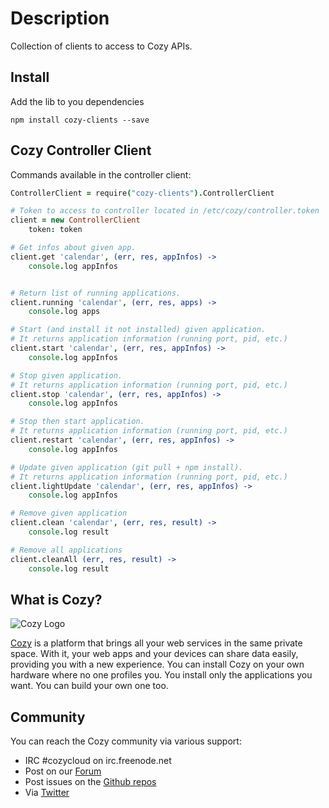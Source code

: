 # Description

Collection of clients to access to Cozy APIs.

## Install 

Add the lib to you dependencies

    npm install cozy-clients --save

## Cozy Controller Client

Commands available in the controller client:

```coffeescript
ControllerClient = require("cozy-clients").ControllerClient

# Token to access to controller located in /etc/cozy/controller.token
client = new ControllerClient
    token: token

# Get infos about given app.
client.get 'calendar', (err, res, appInfos) ->
    console.log appInfos


# Return list of running applications.
client.running 'calendar', (err, res, apps) ->
    console.log apps

# Start (and install it not installed) given application.
# It returns application information (running port, pid, etc.)
client.start 'calendar', (err, res, appInfos) ->
    console.log appInfos

# Stop given application.
# It returns application information (running port, pid, etc.)
client.stop 'calendar', (err, res, appInfos) ->
    console.log appInfos

# Stop then start application.
# It returns application information (running port, pid, etc.)
client.restart 'calendar', (err, res, appInfos) ->
    console.log appInfos

# Update given application (git pull + npm install).
# It returns application information (running port, pid, etc.)
client.lightUpdate 'calendar', (err, res, appInfos) ->
    console.log appInfos

# Remove given application
client.clean 'calendar', (err, res, result) ->
    console.log result

# Remove all applications
client.cleanAll (err, res, result) ->
    console.log result
```

## What is Cozy?

![Cozy Logo](https://raw.github.com/mycozycloud/cozy-setup/gh-pages/assets/images/happycloud.png)

[Cozy](http://cozy.io) is a platform that brings all your web services in the
same private space.  With it, your web apps and your devices can share data
easily, providing you
with a new experience. You can install Cozy on your own hardware where no one
profiles you. You install only the applications you want. You can build your
own one too.

## Community 

You can reach the Cozy community via various support:

* IRC #cozycloud on irc.freenode.net
* Post on our [Forum](https://groups.google.com/forum/?fromgroups#!forum/cozy-cloud)
* Post issues on the [Github repos](https://github.com/mycozycloud/)
* Via [Twitter](http://twitter.com/mycozycloud)
